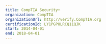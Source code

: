 ```yaml
---
title: CompTIA Security+
organization: CompTIA
organizationUrl: http://verify.CompTIA.org
certificationId: LY1PGP8LRCQ11QJK
start: 2014-04-01
end: 2018-04-01
---
```

